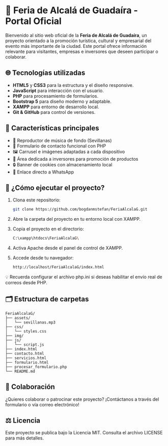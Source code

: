 # 🎪 Feria de Alcalá de Guadaíra - Portal Oficial

Bienvenido al sitio web oficial de la **Feria de Alcalá de Guadaíra**, un proyecto orientado a la promoción turística, cultural y empresarial del evento más importante de la ciudad. Este portal ofrece información relevante para visitantes, empresas e inversores que deseen participar o colaborar.

## 🌐 Tecnologías utilizadas

- **HTML5** y **CSS3** para la estructura y el diseño responsive.
- **JavaScript** para interacción con el usuario.
- **PHP** para procesamiento de formularios.
- **Bootstrap 5** para diseño moderno y adaptable.
- **XAMPP** para entorno de desarrollo local.
- **Git & GitHub** para control de versiones.

## 📌 Características principales

- 🎵 Reproductor de música de fondo (Sevillanas)
- 📩 Formulario de contacto funcional con PHP
- 🖼️ Carrusel e imágenes adaptadas a cada dispositivo
- 📢 Área dedicada a inversores para promoción de productos
- 🔒 Banner de cookies con almacenamiento local
- 📱 Enlace directo a WhatsApp

## 🚀 ¿Cómo ejecutar el proyecto?

1. Clona este repositorio:
   ```bash
   git clone https://github.com/bogdanmstefan/FeriaAlcalaG.git

2. Abre la carpeta del proyecto en tu entorno local con XAMPP.

3. Copia el proyecto en el directorio:
    ```bash
    C:\xampp\htdocs\FeriaAlcalaG\

4. Activa Apache desde el panel de control de XAMPP.

5. Accede desde tu navegador:
    ```bash
    http://localhost/FeriaAlcalaG/index.html
💡 Recuerda configurar el archivo php.ini si deseas habilitar el envío real de correos desde PHP.

## 🗂️ Estructura de carpetas

    FeriaAlcalaG/
    ├── assets/
    │   └── sevillanas.mp3
    ├── css/
    │   └── styles.css
    ├── img/
    ├── js/
    │   └── script.js
    ├── index.html
    ├── contacto.html
    ├── servicios.html
    ├── formulario.html
    ├── procesar_formulario.php
    └── README.md

## 🤝 Colaboración

¿Quieres colaborar o patrocinar este proyecto? ¡Contáctanos a través del formulario o vía correo electrónico!

## ⚖️ Licencia

Este proyecto se publica bajo la Licencia MIT. Consulta el archivo LICENSE para más detalles.

